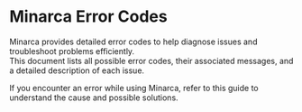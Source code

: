 # Minarca Error Codes

Minarca provides detailed error codes to help diagnose issues and troubleshoot problems efficiently.  
This document lists all possible error codes, their associated messages, and a detailed description of each issue.

If you encounter an error while using Minarca, refer to this guide to understand the cause and possible solutions.  

```{include} errors-codes-list.md
```
